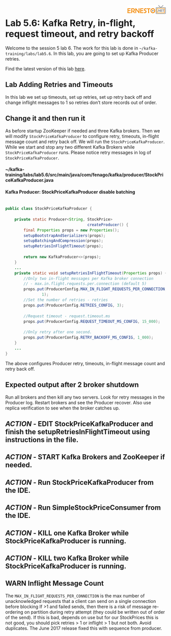 <img align="right" src="./logo.png">


# Lab 5.6: Kafka Retry, in-flight, request timeout, and retry backoff

Welcome to the session 5 lab 6. The work for this lab is done in `~/kafka-training/labs/lab5.6`.
In this lab, you are going to set up Kafka Producer retries.



Find the latest version of this lab [here](https://github.com/fenago/kafka-training/tree/master/lab_guides).

## Lab Adding Retries and Timeouts

In this lab we set up timeouts, set up retries, set up retry back off and change
inflight messages to 1 so retries don’t store records out of order.


## Change it and then run it

As before startup ZooKeeper if needed and three Kafka brokers. Then we will modify
`StockPriceKafkaProducer` to configure retry, timeouts, in-flight message count and retry back
off.  We will run the `StockPriceKafkaProducer`. While we start and stop any two different
Kafka Brokers while `StockPriceKafkaProducer` runs. Please notice retry messages in log of
`StockPriceKafkaProducer`.




#### ~/kafka-training/labs/lab5.6/src/main/java/com/fenago/kafka/producer/StockPriceKafkaProducer.java
#### Kafka Producer:  StockPriceKafkaProducer disable batching
```java

public class StockPriceKafkaProducer {

    private static Producer<String, StockPrice>
                                    createProducer() {
        final Properties props = new Properties();
        setupBootstrapAndSerializers(props);
        setupBatchingAndCompression(props);
        setupRetriesInFlightTimeout(props);

        return new KafkaProducer<>(props);
    }
    ...
    private static void setupRetriesInFlightTimeout(Properties props) {
        //Only two in-flight messages per Kafka broker connection
        // - max.in.flight.requests.per.connection (default 5)
        props.put(ProducerConfig.MAX_IN_FLIGHT_REQUESTS_PER_CONNECTION,
                1);
        //Set the number of retries - retries
        props.put(ProducerConfig.RETRIES_CONFIG, 3);

        //Request timeout - request.timeout.ms
        props.put(ProducerConfig.REQUEST_TIMEOUT_MS_CONFIG, 15_000);

        //Only retry after one second.
        props.put(ProducerConfig.RETRY_BACKOFF_MS_CONFIG, 1_000);
    }
    ...
}
```

The above configures Producer retry, timeouts, in-flight message count and retry back off.


## Expected output after 2 broker shutdown

Run all brokers and then kill any two servers. Look for retry messages in the Producer log.
Restart brokers and see the Producer recover. Also use replica verification to see when the
broker catches up.


## ***ACTION*** - EDIT StockPriceKafkaProducer and finish the setupRetriesInFlightTimeout using instructions in the file.
## ***ACTION*** - START Kafka Brokers and ZooKeeper if needed.
## ***ACTION*** - Run StockPriceKafkaProducer from the IDE.
## ***ACTION*** - Run SimpleStockPriceConsumer from the IDE.
## ***ACTION*** - KILL one Kafka Broker while StockPriceKafkaProducer is running.
## ***ACTION*** - KILL two Kafka Broker while StockPriceKafkaProducer is running.



## WARN Inflight Message Count

The `MAX_IN_FLIGHT_REQUESTS_PER_CONNECTION` is the max number of unacknowledged requests that a
client can send on a single connection before blocking
If  >1 and failed sends, then there is a risk of message re-ordering on partition during
retry attempt (they could be written out of order of the send). If this is bad, depends on use
but for our StockPrices this is not good, you should pick retries > 1 or inflight > 1 but not
both. Avoid duplicates. The June 2017 release fixed this with sequence from producer.
